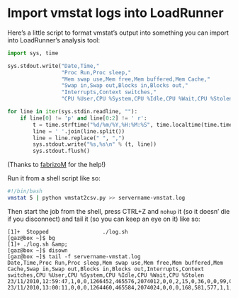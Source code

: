 # Import vmstat logs into LoadRunner

Here’s a little script to format vmstat’s output into something you can import
into LoadRunner’s analysis tool:

```python
import sys, time

sys.stdout.write("Date,Time,"
                 "Proc Run,Proc sleep,"
                 "Mem swap use,Mem free,Mem buffered,Mem Cache,"
                 "Swap in,Swap out,Blocks in,Blocks out,"
                 "Interrupts,Context switches,"
                 "CPU %User,CPU %System,CPU %Idle,CPU %Wait,CPU %Stolen\n")

for line in iter(sys.stdin.readline, ""):
    if line[0] != 'p' and line[0:2] != ' r':
        t = time.strftime("%d/%m/%Y,%H:%M:%S", time.localtime(time.time()))
        line = ' '.join(line.split())
        line = line.replace(" ", ",")
        sys.stdout.write("%s,%s\n" % (t, line))
        sys.stdout.flush()
```

(Thanks to [fabrizoM](https://stackoverflow.com/q/4187785/146642) for the help!)

Run it from a shell script like so:

```bash
#!/bin/bash
vmstat 5 | python vmstat2csv.py >> servername-vmstat.log
```

Then start the job from the shell, press CTRL+Z and `nohup` it (so it doesn’
die if you disconnect) and tail it (so you can keep an eye on it) like so:

```shell
[1]+  Stopped                 ./log.sh
[gaz@box ~]$ bg
[1]+ ./log.sh &amp;
[gaz@box ~]$ disown
[gaz@box ~]$ tail -f servername-vmstat.log
Date,Time,Proc Run,Proc sleep,Mem swap use,Mem free,Mem buffered,Mem Cache,Swap in,Swap out,Blocks in,Blocks out,Interrupts,Context switches,CPU %User,CPU %System,CPU %Idle,CPU %Wait,CPU %Stolen
23/11/2010,12:59:47,1,0,0,1266452,465576,2074012,0,0,2,15,0,36,0,0,99,0,0
23/11/2010,13:00:11,0,0,0,1264460,465584,2074024,0,0,0,168,581,577,1,1,94,4,0
```
